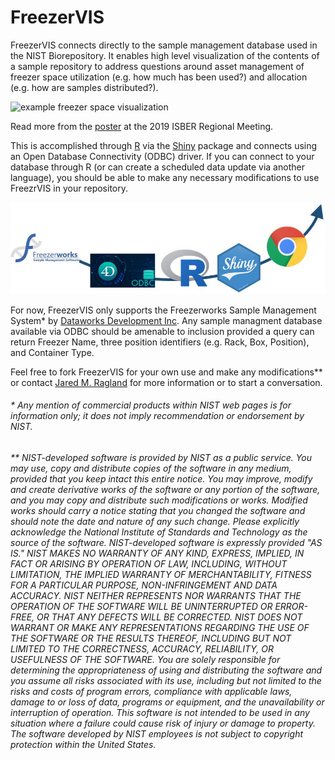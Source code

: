 # FreezerVIS

FreezerVIS connects directly to the sample management database used in the NIST Biorepository. It enables high level visualization of the contents of a sample repository to address questions around asset management of freezer space utilization (e.g. how much has been used?) and allocation (e.g. how are samples distributed?).

![example freezer space visualization](www.example_plots.jpg)

Read more from the [poster](http://dx.doi.org/10.13140/RG.2.2.10864.40968) at the 2019 ISBER Regional Meeting.

This is accomplished through [R](https://www.r-project.org/) via the [Shiny](https://shiny.rstudio.com/) package and connects using an Open Database Connectivity (ODBC) driver. If you can connect to your database through R (or can create a scheduled data update via another language), you should be able to make any necessary modifications to use FreezrVIS in your repository.

![example data flow from Freezerworks through R to the end user interface](www/example_flow.jpg)

For now, FreezerVIS only supports the Freezerworks Sample Management System* by [Dataworks Development Inc](https://freezerworks.com/). Any sample managment database available via ODBC should be amenable to inclusion provided a query can return Freezer Name, three position identifiers (e.g. Rack, Box, Position), and Container Type.

Feel free to fork FreezerVIS for your own use and make any modifications** or contact [Jared M. Ragland](mailto:jared.ragland@nist.gov?subject=FreezerVIS) for more information or to start a conversation.



###### * Any mention of commercial products within NIST web pages is for information only; it does not imply recommendation or endorsement by NIST.

###### ** NIST-developed software is provided by NIST as a public service. You may use, copy and distribute copies of the software in any medium, provided that you keep intact this entire notice. You may improve, modify and create derivative works of the software or any portion of the software, and you may copy and distribute such modifications or works. Modified works should carry a notice stating that you changed the software and should note the date and nature of any such change. Please explicitly acknowledge the National Institute of Standards and Technology as the source of the software. NIST-developed software is expressly provided "AS IS." NIST MAKES NO WARRANTY OF ANY KIND, EXPRESS, IMPLIED, IN FACT OR ARISING BY OPERATION OF LAW, INCLUDING, WITHOUT LIMITATION, THE IMPLIED WARRANTY OF MERCHANTABILITY, FITNESS FOR A PARTICULAR PURPOSE, NON-INFRINGEMENT AND DATA ACCURACY. NIST NEITHER REPRESENTS NOR WARRANTS THAT THE OPERATION OF THE SOFTWARE WILL BE UNINTERRUPTED OR ERROR-FREE, OR THAT ANY DEFECTS WILL BE CORRECTED. NIST DOES NOT WARRANT OR MAKE ANY REPRESENTATIONS REGARDING THE USE OF THE SOFTWARE OR THE RESULTS THEREOF, INCLUDING BUT NOT LIMITED TO THE CORRECTNESS, ACCURACY, RELIABILITY, OR USEFULNESS OF THE SOFTWARE. You are solely responsible for determining the appropriateness of using and distributing the software and you assume all risks associated with its use, including but not limited to the risks and costs of program errors, compliance with applicable laws, damage to or loss of data, programs or equipment, and the unavailability or interruption of operation. This software is not intended to be used in any situation where a failure could cause risk of injury or damage to property. The software developed by NIST employees is not subject to copyright protection within the United States.
